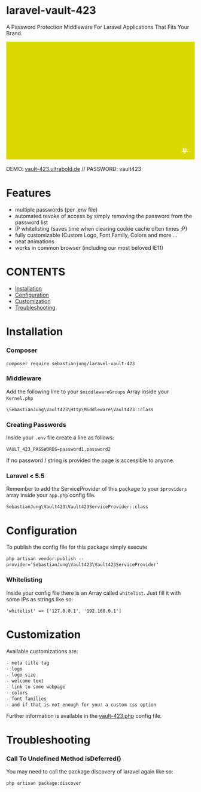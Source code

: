 # laravel-vault-423
A Password Protection Middleware For Laravel Applications That Fits Your Brand.

![](teaser.gif)

DEMO: [vault-423.ultrabold.de](http://www.vault-423.ultrabold.de) // PASSWORD: vault423

# Features
- multiple passwords (per .env file)
- automated revoke of access by simply removing the password from the password list
- IP whitelisting (saves time when clearing cookie cache often times ;P)
- fully customizable (Custom Logo, Font Family, Colors and more ...
- neat animations
- works in common browser (including our most beloved IE11)


# CONTENTS
- [Installation](#installation)
- [Configuration](#configuration)
- [Customization](#customization)
- [Troubleshooting](#troubleshooting)


# Installation
### Composer
```
composer require sebastianjung/laravel-vault-423
```


### Middleware
Add the following line to your `$middlewareGroups` Array inside your `Kernel.php`
```
\SebastianJung\Vault423\Http\Middleware\Vault423::class
```


### Creating Passwords
Inside your `.env` file create a line as follows:
```
VAULT_423_PASSWORDS=password1,password2
```
If no password / string is provided the page is accessible to anyone.


### Laravel < 5.5
Remember to add the ServiceProvider of this package to your `$providers` array inside your `app.php` config file.
```
SebastianJung\Vault423\Vault423ServiceProvider::class
```

# Configuration
To publish the config file for this package simply execute
```
php artisan vendor:publish --provider='SebastianJung\Vault423\Vault423ServiceProvider'
```

### Whitelisting
Inside your config file there is an Array called `whitelist`. Just fill it with some IPs as strings like so:
```
'whitelist' => ['127.0.0.1', '192.168.0.1']
```

# Customization
Available customizations are:
```
- meta title tag
- logo
- logo size
- welcome text
- link to some webpage
- colors
- font families
- and if that is not enough for you: a custom css option
```
Further information is available in the [vault-423.php](https://github.com/sebastianjung/laravel-vault-423/blob/master/src/config/vault-423.php) config file.

# Troubleshooting
### Call To Undefined Method isDeferred()
You may need to call the package discovery of laravel again like so:
```
php artisan package:discover
```
